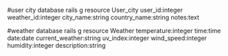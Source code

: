 #user city database
rails g resource User_city user_id:integer weather_id:integer city_name:string country_name:string notes:text 

#weather database
rails g resource Weather temperature:integer time:time date:date current_weather:string uv_index:integer wind_speed:integer humidity:integer description:string

